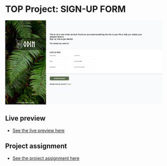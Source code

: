 # TOP Project: SIGN-UP FORM
![](images/example%20screenshot.png)

## Live preview
- [See the live preview here](https://e-motta.github.io/TOP-Project-SIGN-UP-FORM/)

## Project assignment
- [See the project assignment here](https://www.theodinproject.com/lessons/node-path-intermediate-html-and-css-sign-up-form)
